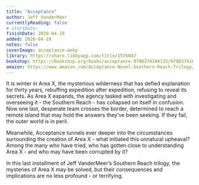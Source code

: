 ```yaml
---
title: "Acceptance"
author: Jeff VanderMeer
currentlyReading: false
# startDate: 
finishDate: 2020-04-19
added: 2020-04-19
notes: false
coverImage: acceptance.webp
library: https://share.libbyapp.com/title/1576047
bookshop: https://bookshop.org/books/acceptance-9780374104115/9780374104115
amazon: https://www.amazon.com/Acceptance-Novel-Southern-Reach-Trilogy/dp/0374104115
---
```


It is winter in Area X, the mysterious wilderness that has defied explanation for thirty years, rebuffing expedition after expedition, refusing to reveal its secrets. As Area X expands, the agency tasked with investigating and overseeing it - the Southern Reach - has collapsed on itself in confusion. Now one last, desperate team crosses the border, determined to reach a remote island that may hold the answers they’ve been seeking. If they fail, the outer world is in peril.

Meanwhile, Acceptance tunnels ever deeper into the circumstances surrounding the creation of Area X - what initiated this unnatural upheaval? Among the many who have tried, who has gotten close to understanding Area X - and who may have been corrupted by it?

In this last installment of Jeff VanderMeer’s Southern Reach trilogy, the mysteries of Area X may be solved, but their consequences and implications are no less profound - or terrifying.
